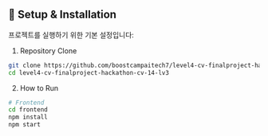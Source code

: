 ## 🚀 Setup & Installation

프로젝트를 실행하기 위한 기본 설정입니다:

1. Repository Clone
```bash
git clone https://github.com/boostcampaitech7/level4-cv-finalproject-hackathon-cv-14-lv3.git
cd level4-cv-finalproject-hackathon-cv-14-lv3
```

2. How to Run
```bash
# Frontend
cd frontend
npm install
npm start
```
